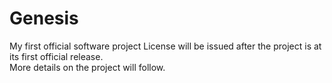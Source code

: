 # Genesis
My first official software project
License will be issued after the project is at its first official release.  
More details on the project will follow. 
